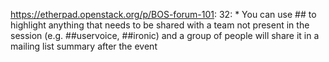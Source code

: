 https://etherpad.openstack.org/p/BOS-forum-101: 32: * You can use ##<tag> to highlight anything that needs to be shared with a team not present in the session (e.g. ##uservoice, ##ironic) and a group of people will share it in a mailing list summary after the event
